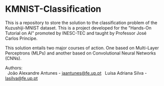 # KMNIST-Classification

This is a repository to store the solution to the classification problem of the Kuzushiji-MNIST dataset. This is a project developed for the "Hands-On Tutorial on AI" promoted by INESC-TEC and taught by Professor José Carlos Principe.

This solution entails two major courses of action. One based on Multi-Layer Perceptrons (MLPs) and another based on Convolutional Neural Networks (CNNs).

Authors:\
&nbsp; João Alexandre Antunes - jaantunes@fe.up.pt
&nbsp; Luísa Adriana Silva - lasilva@fe.up.pt
